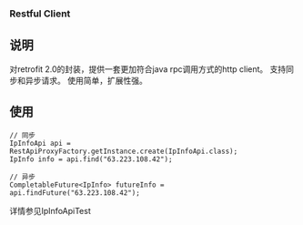 ### Restful Client

## 说明
对retrofit 2.0的封装，提供一套更加符合java rpc调用方式的http client。
支持同步和异步请求。
使用简单，扩展性强。

## 使用

    // 同步
    IpInfoApi api = RestApiProxyFactory.getInstance.create(IpInfoApi.class);
    IpInfo info = api.find("63.223.108.42");

    // 异步
    CompletableFuture<IpInfo> futureInfo = api.findFuture("63.223.108.42");

详情参见IpInfoApiTest